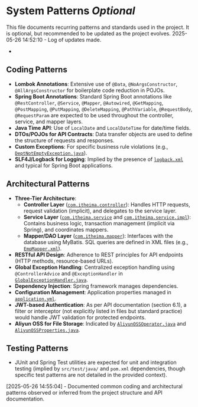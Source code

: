 # System Patterns *Optional*

This file documents recurring patterns and standards used in the project.
It is optional, but recommended to be updated as the project evolves.
2025-05-26 14:52:10 - Log of updates made.

*

## Coding Patterns

*   **Lombok Annotations**: Extensive use of `@Data`, `@NoArgsConstructor`, `@AllArgsConstructor` for boilerplate code reduction in POJOs.
*   **Spring Boot Annotations**: Standard Spring Boot annotations like `@RestController`, `@Service`, `@Mapper`, `@Autowired`, `@GetMapping`, `@PostMapping`, `@PutMapping`, `@DeleteMapping`, `@PathVariable`, `@RequestBody`, `@RequestParam` are expected to be used throughout the controller, service, and mapper layers.
*   **Java Time API**: Use of `LocalDate` and `LocalDateTime` for date/time fields.
*   **DTOs/POJOs for API Contracts**: Data transfer objects are used to define the structure of requests and responses.
*   **Custom Exceptions**: For specific business rule violations (e.g., [`DeptNotEmptyException.java`](src/main/java/com/itheima/exception/DeptNotEmptyException.java)).
*   **SLF4J/Logback for Logging**: Implied by the presence of [`logback.xml`](src/main/resources/logback.xml) and typical for Spring Boot applications.

## Architectural Patterns

*   **Three-Tier Architecture**:
    *   **Controller Layer** ([`com.itheima.controller`](src/main/java/com/itheima/controller/)): Handles HTTP requests, request validation (implicit), and delegates to the service layer.
    *   **Service Layer** ([`com.itheima.service`](src/main/java/com/itheima/service/) and [`com.itheima.service.impl`](src/main/java/com/itheima/service/impl/)): Contains business logic, transaction management (implicit via Spring), and coordinates mappers.
    *   **Mapper/DAO Layer** ([`com.itheima.mapper`](src/main/java/com/itheima/mapper/)): Interfaces with the database using MyBatis. SQL queries are defined in XML files (e.g., [`EmpMapper.xml`](src/main/resources/com/itheima/mapper/EmpMapper.xml)).
*   **RESTful API Design**: Adherence to REST principles for API endpoints (HTTP methods, resource-based URLs).
*   **Global Exception Handling**: Centralized exception handling using `@ControllerAdvice` and `@ExceptionHandler` in [`GlobalExceptionHandler.java`](src/main/java/com/itheima/exception/GlobalExceptionHandler.java).
*   **Dependency Injection**: Spring framework manages dependencies.
*   **Configuration Management**: Application properties managed in [`application.yml`](src/main/resources/application.yml).
*   **JWT-based Authentication**: As per API documentation (section 6.1), a filter or interceptor (not explicitly listed in files but standard practice) would handle JWT validation for protected endpoints.
*   **Aliyun OSS for File Storage**: Indicated by [`AliyunOSSOperator.java`](src/main/java/com/itheima/utils/AliyunOSSOperator.java) and [`AliyunOSSProperties.java`](src/main/java/com/itheima/utils/AliyunOSSProperties.java).

## Testing Patterns

*   JUnit and Spring Test utilities are expected for unit and integration testing (implied by `src/test/java/` and `pom.xml` dependencies, though specific test patterns are not detailed in the provided context).

[2025-05-26 14:55:04] - Documented common coding and architectural patterns observed or inferred from the project structure and API documentation.